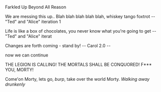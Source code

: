 Farkled 
Up
Beyond
All
Reason

We are messing this up..
Blah blah blah blah blah, whiskey tango foxtrot
-- "Ted" and "Alice" iteration 1

Life is like a box of chocolates, you never know what you're going to get
-- "Ted" and "Alice" iterat

Changes are forth coming - stand by!
-- Carol 2.0 --

now we can continue

THE LEGION IS CALLING!
THE MORTALS SHALL BE CONQUORED! 
F*** YOU, MORTY!

Come'on Morty, lets go, *burp*, take over the world Morty. *Walking away drunkenly*